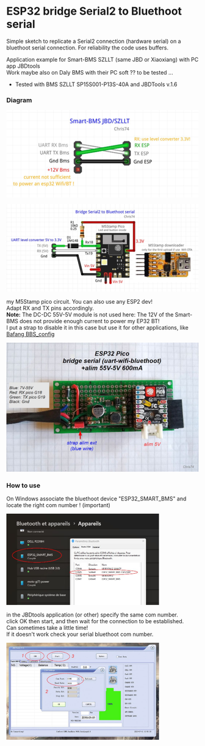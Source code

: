 # ESP32 bridge Serial2 to Bluethoot serial

Simple sketch to replicate a Serial2 connection (hardware serial) on a bluethoot serial connection. For reliability the code uses buffers.

Application example for Smart-BMS SZLLT (same JBD or Xiaoxiang) with  PC app JBDtools  
Work maybe also on Daly BMS with their PC soft ?? to be tested ...  
- Tested  with BMS SZLLT SP15S001-P13S-40A and JBDTools v.1.6

### Diagram

<p align="left">
  <img src="./img/diagram_BMS_JBD.jpg" width="700" title="BMS JBD">
</p>

<p align="left">
  <img src="./img/diagram_esp32_pico.jpg" width="700" title="Pico">
</p>

my M5Stamp pico circuit. You can also use any ESP2 dev!   
Adapt RX and TX pins accordingly.   
**Note:** The DC-DC 55V-5V module is not used here: The 12V of the Smart-BMS does not provide enough current to power my EP32 BT!   
I put a strap to disable it in this case but use it for other applications, like [Bafang BBS_config](https://github.com/Chris741233/BBS_config)

<p align="left">
  <img src="./img/pico_circuit.jpg" width="700" title="Pico">
</p> 

### How to use

On Windows associate the bluethoot device "ESP32_SMART_BMS" 
and locate the right com number ! (important) 

<p align="left">
  <img src="./img/connect_BT.jpg" width="400" title="connect BT">
</p>

in the JBDtools application (or other) specify the same com number.  
click OK then start, and then wait for the connection to be established.   
Can sometimes take a little time!  
If it doesn't work check your serial bluethoot com number.

<p align="left">
  <img src="./img/connect_JBD.jpg" width="400" title="connect JBD">
</p>